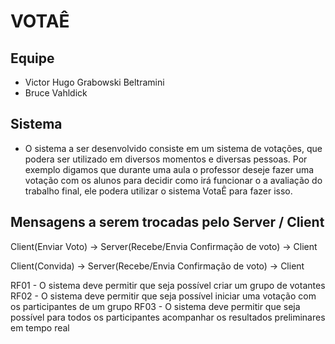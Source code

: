 # VOTAÊ

## Equipe 

- Victor Hugo Grabowski Beltramini
- Bruce Vahldick

## Sistema 

- O sistema a ser desenvolvido consiste em um sistema de votações, que podera ser utilizado em diversos momentos e diversas pessoas. Por exemplo digamos que durante uma aula o professor deseje fazer uma votação com os alunos para decidir como irá funcionar o a avaliação do trabalho final, ele podera utilizar o sistema VotaÊ para fazer isso.

## Mensagens a serem trocadas pelo Server / Client

Client(Enviar Voto) -> Server(Recebe/Envia Confirmação de voto) -> Client

Client(Convida) -> Server(Recebe/Envia Confirmação de voto) -> Client

RF01 - O sistema deve permitir que seja possível criar um grupo de votantes
RF02 - O sistema deve permitir que seja possível iniciar uma votação com os participantes de um grupo
RF03 - O sistema deve permitir que seja possível para todos os participantes acompanhar os resultados preliminares em tempo real
